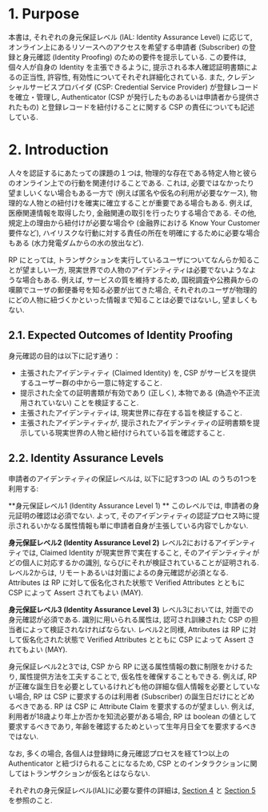 <a name="sec1"></a>

# 1. <a name="purpose"></a> Purpose

本書は, それぞれの身元保証レベル (IAL: Identity Assurance Level) に応じて, オンライン上にあるリソースへのアクセスを希望する申請者 (Subscriber) の登録と身元確認 (Identity Proofing) のための要件を提示している. この要件は, 個々人が自身の Identity を主張できるように, 提示される本人確認証明書類によるの正当性, 許容性, 有効性についてそれぞれ詳細化されている. また, クレデンシャルサービスプロバイダ (CSP: Credential Service Provider) が登録レコードを確立・管理し, Authenticator (CSP が発行したものあるいは申請者から提供されたもの) と登録レコードを紐付けることに関する CSP の責任についても記述している.

<!-- This document provides requirements for enrollment and identity proofing of subscribers that wish to gain access to online resources for each Identity Assurance Level (IAL).  The requirements detail the acceptability, validation, and verification of identity evidence that will be presented by an individual to support their claim of identity. This document also details the responsibilities of Credential Service Providers (CSPs) with respect to establishing and maintaining enrollment records, and binding of authenticators (either CSP issued or subscriber-provided) to the enrollment record. -->

<a name="sec2"></a>

# 2. <a name="intro"></a> Introduction

人々を認証するにあたっての課題の１つは, 物理的な存在である特定人物と彼らのオンライン上での行動を関連付けることである. これは, 必要ではなかったり望ましいくない場合もある一方で (例えば匿名や仮名の利用が必要なケース), 物理的な人物との紐付けを確実に確立することが重要である場合もある. 例えば, 医療関連情報を取得したり, 金融関連の取引を行ったりする場合である. その他, 規定上の理由から紐付けが必要な場合や (金融界における Know Your Customer 要件など), ハイリスクな行動に対する責任の所在を明確にするために必要な場合もある (水力発電ダムからの水の放出など).

<!-- One of the challenges associated with authenticating people is the association of their online activities with a specific physical person. While there are situations where this is not required or is even undesirable (i.e., use cases where anonymity or pseudonymity are required), there are others where it is important to reliably establish the association with a physical person. Examples include obtaining health care and executing financial transactions. There are also situations where the association is required for regulatory reasons (e.g., Know Your Customer requirements in the financial community) or to establish accountability for high-risk actions (e.g., the release of water from a hydroelectric dam). -->

RP にとっては, トランザクションを実行しているユーザについてなんらか知ることが望ましい一方, 現実世界での人物のアイデンティティは必要でないようなような場合もある. 例えば, サービスの質を維持するため, 国税調査や公務員からの嘆願でユーザの郵便番号を知る必要が出てきた場合, それぞれのユーザが物理的にどの人物に紐づくかといった情報まで知ることは必要ではないし, 望ましくもない.

<!-- There are also instances where it is desirable for a relying party (RP) to know something about a user executing a transaction, but not know the real human identity of the person.  For example, in order to maintain integrity of the service, it may be desirable to know the home ZIP Code of a user for purposes of census taking or petitioning an elected official but where it is not necessary or desirable to know the underlying identity of the person. Identity assurance levels provide a method for expressing the level of assurance associated with attributes established by the credential service provider during the proofing process. -->

## 2.1. Expected Outcomes of Identity Proofing

身元確認の目的は以下に記す通り：  
<!-- The objective of identity proofing is to: -->

* 主張されたアイデンティティ (Claimed Identity) を, CSP がサービスを提供するユーザー群の中から一意に特定すること.
* 提示された全ての証明書類が有効であり (正しく), 本物である (偽造や不正流用されていない) ことを検証すること.
* 主張されたアイデンティティは, 現実世界に存在する旨を検証すること.
* 主張されたアイデンティティが, 提示されたアイデンティティの証明書類を提示している現実世界の人物と紐付けられている旨を確認すること.
<!--
* Resolve a claimed identity to a single, unique identity within the context of the population of users the CSP serves.
* Validate that all evidence that is supplied is valid (correct) and genuine (not counterfeit or misappropriated).
* Validate that the claimed identity exists in the real world.
* Verify that the claimed identity is associated with the real person supplying the identity evidence.
-->

## 2.2. Identity Assurance Levels

申請者のアイデンティティの保証レベルは, 以下に記す3つの IAL のうちの1つを利用する:

<!-- Assurance in a subscriber's identity is described using one of three IALs: -->

**身元保証レベル1 (Identity Assurance Level 1) **
このレベルでは, 申請者の身元証明の確認は必須でない. よって, そのアイデンティティの認証プロセス時に提示されるいかなる属性情報も単に申請者自身が主張している内容でしかない.

**身元保証レベル2 (Identity Assurance Level 2)**
レベル2におけるアイデンティティでは, Claimed Identity が現実世界で実在すること, そのアイデンティティがどの個人に対応するかの識別, ならびにそれが検証されていることが証明される. レベル2からは, リモートあるいは対面によるの身元確認が必須となる. Attributes は RP に対して仮名化された状態で Verified Attributes とともに CSP によって Assert されてもよい (MAY).

**身元保証レベル3 (Identity Assurance Level 3)**
レベル3においては, 対面での身元確認が必須である. 識別に用いられる属性は, 認可され訓練された CSP の担当者によって検証されなければならない. レベル2と同様, Attributes は RP に対して仮名化された状態で Verified Attributes とともに CSP によって Assert されてもよい (MAY).

<!--
**Identity Assurance Level 1**:
At this level, there is no requirement for an applicant's identity to be proven.  Any attributes provided in conjunction with the authentication process are self-asserted.

**Identity Assurance Level 2**:
At IAL 2, the claimed identity is proven with evidence that supports the real world existence of the claimed identity and identifies and verifies the person to whom the claimed identity belongs.  IAL 2 introduces the need for either remote or in-person identity proofing.  Attributes MAY be asserted by CSPs to RPs in support of pseudonymous identity with verified attributes.

**Identity Assurance Level 3**:
At Identity Assurance Level 3, in-person identity proofing is required. Identifying attributes must be verified by an authorized and trained representative of the CSP. As with IAL 2, attributes MAY be asserted by CSPs to RPs in support of pseudonymous identity with verified attributes.
-->

身元保証レベル2と3では, CSP から RP に送る属性情報の数に制限をかけるたり, 属性提供方法を工夫することで, 仮名性を確保することもできる. 例えば, RP が正確な誕生日を必要としているけれども他の詳細な個人情報を必要としていない場合, RP は CSP に要求するのは利用者 (Subscriber) の誕生日だけにとどめるべきである. RP は CSP に Attribute Claim を要求するのが望ましい. 例えば, 利用者が18歳より年上か否かを知流必要がある場合, RP は boolean の値として要求するべきであり, 年齢を確認するためといって生年月日全てを要求するべきではない.

<!-- At IAL 2 and IAL 3, pseudonymity is enabled by CSP limiting the number of attributes sent, or the way they are presented, to the RP. For example, if an RP needs a valid birthdate but no other personal details, the RP should leverage a CSP to request just the birthdate of the subscriber. It is preferred for the RP to ask the CSP for an attribute claim. For example, if an RP needs to know if a claimant is older than 18 they should request a boolean value, not the entire birthdate for them to evaluate age. -->

なお, 多くの場合, 各個人は登録時に身元確認プロセスを経て1つ以上の Authenticator と紐づけられることになるため, CSP とのインタラクションに関してはトランザクションが仮名とはならない.

<!-- Since the individual will have undergone an identity proofing process at enrollment and likely associated with one or more authenticators, transactions are not pseudonymous with respect to individual interactions with the CSP. -->

それぞれの身元保証レベル(IAL)に必要な要件の詳細は, [Section 4](#ial-section) と [Section 5](#ipv-section) を参照のこと.

<!-- Detailed requirements for each of the IALs is given in [Section 4](#ial-section) and [Section 5](#ipv-section). -->